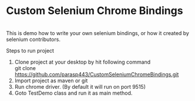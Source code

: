 # Custom Selenium Chrome Bindings
<br/>
This is demo how to write your own selenium bindings, or how it created by selenium contributors. 


Steps to run project<br/>

1) Clone project at your desktop by hit following command<br/>
  git clone https://github.com/parasp443/CustomSeleniumChromeBindings.git <br/>
1) Import project as maven or git <br/>
2) Run chrome driver. (By default it will run on port 9515)<br/>
3) Goto TestDemo class and run it as main method.<br/>
